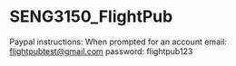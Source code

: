 # SENG3150_FlightPub
Paypal instructions: When prompted for an account email: flightpubtest@gmail.com password: flightpub123